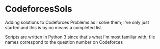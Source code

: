 # CodeforcesSols
Adding solutions to Codeforces Problems as I solve them; I've only just started and this is by no means a completed list

Scripts are written in Python 3 since that's what I'm most familiar with; file names correspond to the question number on Codeforces
